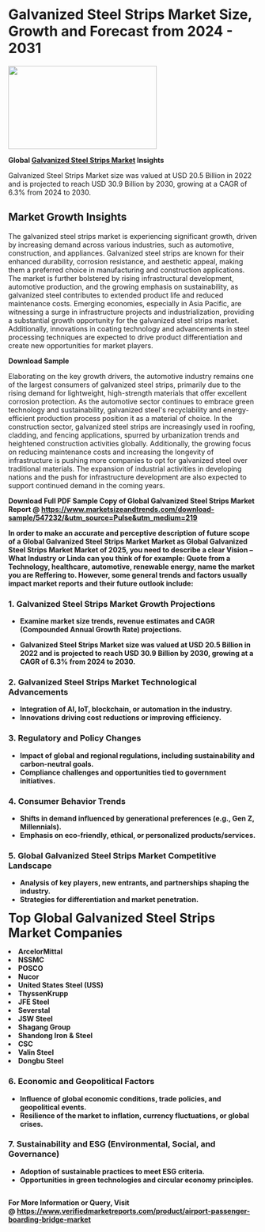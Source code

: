 <H1>Galvanized Steel Strips Market Size, Growth and Forecast from 2024 - 2031</H1><img class="aligncenter size-medium wp-image-584254" src="https://thirdeyenews.in/wp-content/uploads/2024/09/Global-Market-Research-300x168.jpeg" alt="" width="300" height="168" /><p><strong>Global&nbsp;<a href="https://www.marketsizeandtrends.com/download-sample/547232/&amp;utm_source=Pulse&amp;utm_medium=219">Galvanized Steel Strips Market</a> Insights</strong></p><p>Galvanized Steel Strips Market size was valued at USD 20.5 Billion in 2022 and is projected to reach USD 30.9 Billion by 2030, growing at a CAGR of 6.3% from 2024 to 2030.</p><p><h2>Market Growth Insights</h2> <p>The galvanized steel strips market is experiencing significant growth, driven by increasing demand across various industries, such as automotive, construction, and appliances. Galvanized steel strips are known for their enhanced durability, corrosion resistance, and aesthetic appeal, making them a preferred choice in manufacturing and construction applications. The market is further bolstered by rising infrastructural development, automotive production, and the growing emphasis on sustainability, as galvanized steel contributes to extended product life and reduced maintenance costs. Emerging economies, especially in Asia Pacific, are witnessing a surge in infrastructure projects and industrialization, providing a substantial growth opportunity for the galvanized steel strips market. Additionally, innovations in coating technology and advancements in steel processing techniques are expected to drive product differentiation and create new opportunities for market players.</p> <p><strong>Download Sample</strong></p> <p>Elaborating on the key growth drivers, the automotive industry remains one of the largest consumers of galvanized steel strips, primarily due to the rising demand for lightweight, high-strength materials that offer excellent corrosion protection. As the automotive sector continues to embrace green technology and sustainability, galvanized steel's recyclability and energy-efficient production process position it as a material of choice. In the construction sector, galvanized steel strips are increasingly used in roofing, cladding, and fencing applications, spurred by urbanization trends and heightened construction activities globally. Additionally, the growing focus on reducing maintenance costs and increasing the longevity of infrastructure is pushing more companies to opt for galvanized steel over traditional materials. The expansion of industrial activities in developing nations and the push for infrastructure development are also expected to support continued demand in the coming years. <p><strong></p><p><span class=""><strong>Download Full PDF Sample Copy of Global Galvanized Steel Strips Market Report</strong> @ <a href="https://www.marketsizeandtrends.com/download-sample/547232/&amp;utm_source=Pulse&amp;utm_medium=219" target="_blank">https://www.marketsizeandtrends.com/download-sample/547232/&amp;utm_source=Pulse&amp;utm_medium=219</a></span></p><p>In order to make an accurate and perceptive description of future scope of a Global&nbsp;Galvanized Steel Strips Market Market as Global&nbsp;Galvanized Steel Strips Market Market of 2025, you need to describe a clear Vision &ndash; What Industry or Linda can you think of for example: Quote from a Technology, healthcare, automotive, renewable energy, name the market you are Reffering to. However, some general trends and factors usually impact market reports and their future outlook include:</p><h3>1.&nbsp;<strong>Galvanized Steel Strips Market Growth Projections</strong></h3><ul><li>Examine market size trends, revenue estimates and CAGR (Compounded Annual Growth Rate) projections.</li><li><p>Galvanized Steel Strips Market size was valued at USD 20.5 Billion in 2022 and is projected to reach USD 30.9 Billion by 2030, growing at a CAGR of 6.3% from 2024 to 2030.</p></li></ul><h3>2.&nbsp;<strong>Galvanized Steel Strips Market Technological Advancements</strong></h3><ul><li>Integration of AI, IoT, blockchain, or automation in the industry.</li><li>Innovations driving cost reductions or improving efficiency.</li></ul><h3>3.&nbsp;<strong>Regulatory and Policy Changes</strong></h3><ul><li>Impact of global and regional regulations, including sustainability and carbon-neutral goals.</li><li>Compliance challenges and opportunities tied to government initiatives.</li></ul><h3>4.&nbsp;<strong>Consumer Behavior Trends</strong></h3><ul><li>Shifts in demand influenced by generational preferences (e.g., Gen Z, Millennials).</li><li>Emphasis on eco-friendly, ethical, or personalized products/services.</li></ul><h3>5.&nbsp;<strong>Global Galvanized Steel Strips Market Competitive Landscape</strong></h3><ul><li>Analysis of key players, new entrants, and partnerships shaping the industry.</li><li>Strategies for differentiation and market penetration.</li></ul><p data-pm-slice="1 1 []"><span style="color: inherit; font-family: inherit; font-size: 25px;">Top Global Galvanized Steel Strips Market Companies</span></p><div class="" data-test-id=""><p><li>ArcelorMittal</li><li> NSSMC</li><li> POSCO</li><li> Nucor</li><li> United States Steel (USS)</li><li> ThyssenKrupp</li><li> JFE Steel</li><li> Severstal</li><li> JSW Steel</li><li> Shagang Group</li><li> Shandong Iron & Steel</li><li> CSC</li><li> Valin Steel</li><li> Dongbu Steel</li></p></div><h3>6.&nbsp;<strong>Economic and Geopolitical Factors</strong></h3><ul><li>Influence of global economic conditions, trade policies, and geopolitical events.</li><li>Resilience of the market to inflation, currency fluctuations, or global crises.</li></ul><h3>7.&nbsp;<strong>Sustainability and ESG (Environmental, Social, and Governance)</strong></h3><ul><li>Adoption of sustainable practices to meet ESG criteria.</li><li>Opportunities in green technologies and circular economy principles.</li></ul><h2><strong style="font-size: 14px;">For More Information or Query, Visit @&nbsp;</strong><a style="background-color: #ffffff; font-size: 14px;" href="https://www.marketsizeandtrends.com/report/galvanized-steel-strips-market/" target="_blank">https://www.verifiedmarketreports.com/product/airport-passenger-boarding-bridge-market</a></h2>
